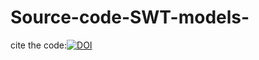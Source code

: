 # Source-code-SWT-models-


cite the code:[![DOI](https://zenodo.org/badge/366745233.svg)](https://zenodo.org/badge/latestdoi/366745233)
